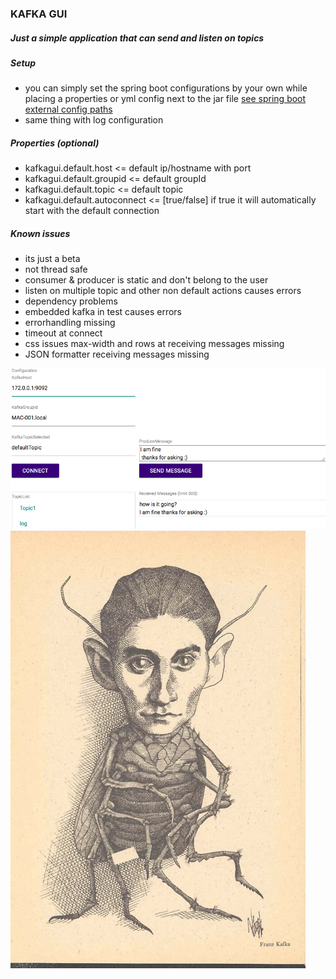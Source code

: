 ### KAFKA GUI
##### Just a simple application that can send and listen on topics

##### Setup
* you can simply set the spring boot configurations by your own while placing a properties or yml config next to the jar file [see spring boot external config paths](https://docs.spring.io/spring-boot/docs/current/reference/html/boot-features-external-config.html)
* same thing with log configuration

##### Properties (optional)
* kafkagui.default.host <= default ip/hostname with port
* kafkagui.default.groupid <= default groupId
* kafkagui.default.topic  <= default topic
* kafkagui.default.autoconnect <= [true/false] if true it will automatically start with the default connection

##### Known issues
* its just a beta
* not thread safe
* consumer & producer is static and don't belong to the user
* listen on multiple topic and other non default actions causes errors
* dependency problems
* embedded kafka in test causes errors
* errorhandling missing
* timeout at connect
* css issues max-width and rows at receiving messages missing
* JSON formatter receiving messages missing

![screenshot](screenshot.png "screenshot")
![franz.kafka](franz.kafka.jpg "fanz.kafka")